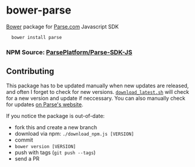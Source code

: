 bower-parse
===========

[Bower](http://bower.io) package for [Parse.com](http://parse.com) Javascript SDK

      bower install parse

### NPM Source: [ParsePlatform/Parse-SDK-JS](https://github.com/ParsePlatform/Parse-SDK-JS)

Contributing
------------

This package has to be updated manually when new updates are released, and often I forget to check for new versions. [`download_latest.sh`](download_latest.sh) will check for a new version and update if neccessary. You can also manually check for updates [on Parse's website](https://parse.com/docs/downloads).

If you notice the package is out-of-date:

- fork this and create a new branch
- download via npm: `./download_npm.js [VERSION]`
- commit
- `bower version [VERSION]`
- push with tags (`git push --tags`)
- send a PR
